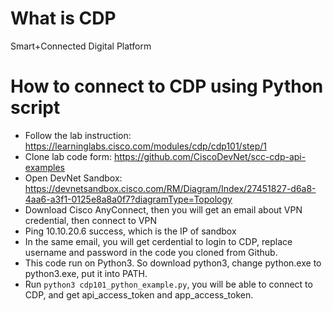 # What is CDP
Smart+Connected Digital Platform

# How to connect to CDP using Python script
* Follow the lab instruction: https://learninglabs.cisco.com/modules/cdp/cdp101/step/1
* Clone lab code form: https://github.com/CiscoDevNet/scc-cdp-api-examples
* Open DevNet Sandbox: https://devnetsandbox.cisco.com/RM/Diagram/Index/27451827-d6a8-4aa6-a3f1-0125e8a8a0f7?diagramType=Topology
* Download Cisco AnyConnect, then you will get an email about VPN credential, then connect to VPN
* Ping 10.10.20.6 success, which is the IP of sandbox
* In the same email, you will get cerdential to login to CDP, replace username and password in the code you cloned from Github. 
* This code run on Python3. So download python3, change python.exe to python3.exe, put it into PATH. 
* Run `python3 cdp101_python_example.py`, you will be able to connect to CDP, and get api_access_token and app_access_token. 
